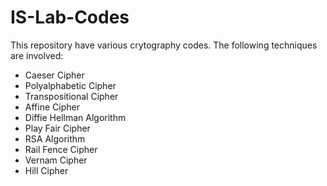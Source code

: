 # IS-Lab-Codes

This repository have various crytography codes. The following techniques are involved:

- Caeser Cipher
- Polyalphabetic Cipher
- Transpositional Cipher
- Affine Cipher
- Diffie Hellman Algorithm
- Play Fair Cipher
- RSA Algorithm
- Rail Fence Cipher
- Vernam Cipher
- Hill Cipher
